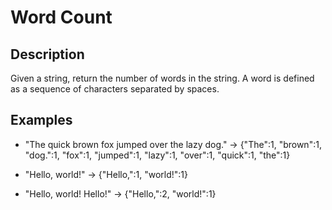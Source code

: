 # Word Count

## Description
Given a string, return the number of words in the string. A word is defined as a sequence of characters separated by spaces.

## Examples
- "The quick brown fox jumped over the lazy dog." -> {"The":1, "brown":1, "dog.":1, "fox":1, "jumped":1, "lazy":1, "over":1, "quick":1, "the":1}

- "Hello, world!" -> {"Hello,":1, "world!":1}
- "Hello, world! Hello!" -> {"Hello,":2, "world!":1}